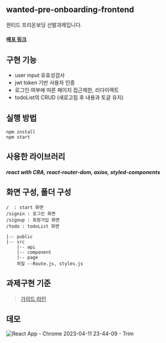 ## wanted-pre-onboarding-frontend
원티드 프리온보딩 선발과제입니다.
#### [배포 링크](https://ornate-scone-594fec.netlify.app/)
## 구현 기능
* user input 유효성검사
* jwt token 기반 사용자 인증
* 로그인 여부에 따른  페이지 접근제한, 리다이렉트
* todoList의 CRUD (새로고침 후 내용과 토글 유지)
## 실행 방법
```
npm install 
npm start
```
## 사용한 라이브러리
##### react with CRA, react-router-dom, axios, styled-components

## 화면 구성, 폴더 구성
```
/  : start 화면
/signin : 로그인 화면
/signup : 회원가입 화면
/todo : todoList 화면
```
```
|-- public
|-- src
    |-- api
    |-- component
    |-- page
    파일 --Route.js, styles.js
```
## 과제구현 기준
>[가이드 라인](https://github.com/walking-sunset/selection-task)
## 데모
![React App - Chrome 2023-04-11 23-44-09 - Trim](https://user-images.githubusercontent.com/74903774/231228662-8202838a-2ba6-4b63-b7c9-dbbbd81f3d19.gif)
